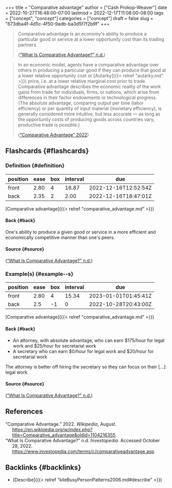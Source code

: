 +++
title = "Comparative advantage"
author = ["Cash Prokop-Weaver"]
date = 2022-10-27T16:48:00-07:00
lastmod = 2022-12-17T11:08:00-08:00
tags = ["concept", "concept"]
categories = ["concept"]
draft = false
slug = "673dba4f-4d5c-4f50-9adb-ba3d5f7f2b9f"
+++

> Comparative advantage is an economy's ability to produce a particular good or service at a lower opportunity cost than its trading partners.
>
> (<a href="#citeproc_bib_item_2">“What Is Comparative Advantage?” n.d.</a>)

<!--quoteend-->

> In an economic model, agents have a comparative advantage over others in producing a particular good if they can produce that good at a lower relative opportunity cost or [Autarky]({{< relref "autarky.md" >}}) price, i.e. at a lower relative marginal cost prior to trade. Comparative advantage describes the economic reality of the work gains from trade for individuals, firms, or nations, which arise from differences in their factor endowments or technological progress. (The absolute advantage, comparing output per time (labor efficiency) or per quantity of input material (monetary efficiency), is generally considered more intuitive, but less accurate — as long as the opportunity costs of producing goods across countries vary, productive trade is possible.)
>
> (<a href="#citeproc_bib_item_1">“Comparative Advantage” 2022</a>)


## Flashcards {#flashcards}


### Definition {#definition}

| position | ease | box | interval | due                  |
|----------|------|-----|----------|----------------------|
| front    | 2.80 | 4   | 16.87    | 2022-12-16T12:52:54Z |
| back     | 2.35 | 2   | 2.00     | 2022-12-16T18:47:01Z |

[Comparative advantage]({{< relref "comparative_advantage.md" >}})


#### Back {#back}

One's ability to produce a given good or service in a more efficient and economically competitive manner than one's peers.


#### Source {#source}

(<a href="#citeproc_bib_item_2">“What Is Comparative Advantage?” n.d.</a>)


### Example(s) {#example--s}

| position | ease | box | interval | due                  |
|----------|------|-----|----------|----------------------|
| front    | 2.80 | 4   | 15.34    | 2023-01-01T01:45:41Z |
| back     | 2.5  | -1  | 0        | 2022-10-28T20:43:00Z |

[Comparative advantage]({{< relref "comparative_advantage.md" >}})


#### Back {#back}

-   An attorney, with absolute advantage, who can earn $175/hour for legal work and $25/hour for secretarial work
-   A secretary who can earn $0/hour for legal work and $20/hour for secretarial work

The attorney is better off hiring the secretary so they can focus on their [...]: legal work.


#### Source {#source}

(<a href="#citeproc_bib_item_2">“What Is Comparative Advantage?” n.d.</a>)

## References

<style>.csl-entry{text-indent: -1.5em; margin-left: 1.5em;}</style><div class="csl-bib-body">
  <div class="csl-entry"><a id="citeproc_bib_item_1"></a>“Comparative Advantage.” 2022. <i>Wikipedia</i>, August. <a href="https://en.wikipedia.org/w/index.php?title=Comparative_advantage&oldid=1104216355">https://en.wikipedia.org/w/index.php?title=Comparative_advantage&#38;oldid=1104216355</a>.</div>
  <div class="csl-entry"><a id="citeproc_bib_item_2"></a>“What Is Comparative Advantage?” n.d. <i>Investopedia</i>. Accessed October 28, 2022. <a href="https://www.investopedia.com/terms/c/comparativeadvantage.asp">https://www.investopedia.com/terms/c/comparativeadvantage.asp</a>.</div>
</div>


## Backlinks {#backlinks}

-   [Describe]({{< relref "kileBusyPersonPatterns2006.md#describe" >}})
